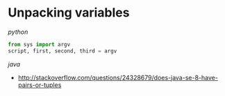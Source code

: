 # Unpacking variables
*python*
```python
from sys import argv
script, first, second, third = argv
```

*java*
- http://stackoverflow.com/questions/24328679/does-java-se-8-have-pairs-or-tuples

